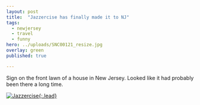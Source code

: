 ```yaml
---
layout: post
title:  "Jazzercise has finally made it to NJ"
tags:
  - newjersey
  - travel
  - funny
hero: ../uploads/SNC00121_resize.jpg
overlay: green
published: true

---
```


Sign on the front lawn of a house in New Jersey. Looked like it had probably been there a long time.

[![Jazzercise](../uploads/SNC00121_resize.jpg){:.lead}](../uploads/SNC00121.jpg)